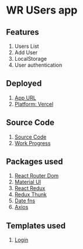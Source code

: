 # WR USers app
## Features
1. Users List
2. Add User
3. LocalStorage
4. User authentication


## Deployed
1. [App URL](https://wr-users.vercel.app/)
2. [Platform: Vercel](https://vercel.com/)

## Source Code
1. [Source Code](https://github.com/AnvarPK/wr-users)
2. [Work Progress](https://github.com/AnvarPK/wr-users/commits/master)

## Packages used
1. [React Router Dom](https://v5.reactrouter.com/web/) 
2. [Material UI](https://mui.com/)
3. [React Redux](https://react-redux.js.org/)
4. [Redux Thunk](https://github.com/reduxjs/redux-thunk)
5. [Date fns](https://date-fns.org/)
6. [Axios](https://github.com/axios/axios)

## Templates used
1. [Login](https://mui.com/getting-started/templates/)


